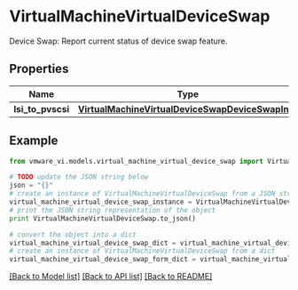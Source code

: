 # VirtualMachineVirtualDeviceSwap

Device Swap: Report current status of device swap feature. 

## Properties
Name | Type | Description | Notes
------------ | ------------- | ------------- | -------------
**lsi_to_pvscsi** | [**VirtualMachineVirtualDeviceSwapDeviceSwapInfo**](VirtualMachineVirtualDeviceSwapDeviceSwapInfo.md) |  | [optional] 

## Example

```python
from vmware_vi.models.virtual_machine_virtual_device_swap import VirtualMachineVirtualDeviceSwap

# TODO update the JSON string below
json = "{}"
# create an instance of VirtualMachineVirtualDeviceSwap from a JSON string
virtual_machine_virtual_device_swap_instance = VirtualMachineVirtualDeviceSwap.from_json(json)
# print the JSON string representation of the object
print VirtualMachineVirtualDeviceSwap.to_json()

# convert the object into a dict
virtual_machine_virtual_device_swap_dict = virtual_machine_virtual_device_swap_instance.to_dict()
# create an instance of VirtualMachineVirtualDeviceSwap from a dict
virtual_machine_virtual_device_swap_form_dict = virtual_machine_virtual_device_swap.from_dict(virtual_machine_virtual_device_swap_dict)
```
[[Back to Model list]](../README.md#documentation-for-models) [[Back to API list]](../README.md#documentation-for-api-endpoints) [[Back to README]](../README.md)


